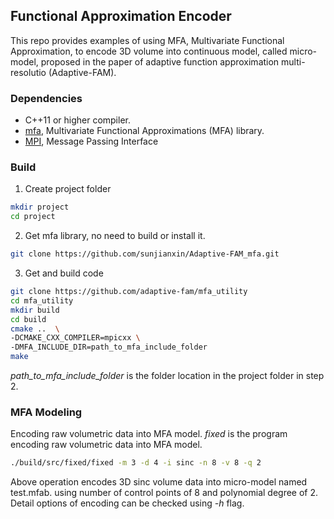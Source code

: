 ## Functional Approximation Encoder
This repo provides examples of using MFA, Multivariate Functional Approximation, to encode 3D volume into continuous model, called micro-model, proposed in the paper of adaptive function approximation multi-resolutio (Adaptive-FAM).

###  Dependencies
- C++11 or higher compiler.
- [mfa](https://github.com/adaptive-fam/mfa), Multivariate Functional Approximations (MFA) library.
- [MPI](http://www.mpich.org), Message Passing Interface

### Build
1. Create project folder
```bash
mkdir project
cd project
```
2. Get mfa library, no need to build or install it.
```bash
git clone https://github.com/sunjianxin/Adaptive-FAM_mfa.git
```
3. Get and build code
```bash
git clone https://github.com/adaptive-fam/mfa_utility
cd mfa_utility
mkdir build
cd build
cmake ..  \
-DCMAKE_CXX_COMPILER=mpicxx \
-DMFA_INCLUDE_DIR=path_to_mfa_include_folder
make
```
*path_to_mfa_include_folder* is the folder location in the project folder in step 2.
### MFA Modeling
Encoding raw volumetric data into MFA model. *fixed* is the program encoding raw volumetric data into MFA model.
```bash
./build/src/fixed/fixed -m 3 -d 4 -i sinc -n 8 -v 8 -q 2
```
Above operation encodes 3D sinc volume data into micro-model named test.mfab. using number of control points of 8 and polynomial degree of 2. Detail options of encoding can be checked using *-h* flag.
